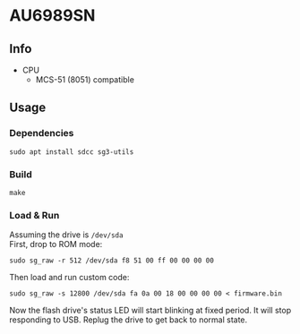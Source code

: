 # AU6989SN

## Info

- CPU
  - MCS-51 (8051) compatible

## Usage


### Dependencies
```
sudo apt install sdcc sg3-utils
```

### Build
```
make
```

### Load & Run
Assuming the drive is `/dev/sda`  
First, drop to ROM mode:
```
sudo sg_raw -r 512 /dev/sda f8 51 00 ff 00 00 00 00
```
Then load and run custom code:
```
sudo sg_raw -s 12800 /dev/sda fa 0a 00 18 00 00 00 00 < firmware.bin
```

Now the flash drive's status LED will start blinking at fixed period. It will stop responding to USB. Replug the drive to get back to normal state.



